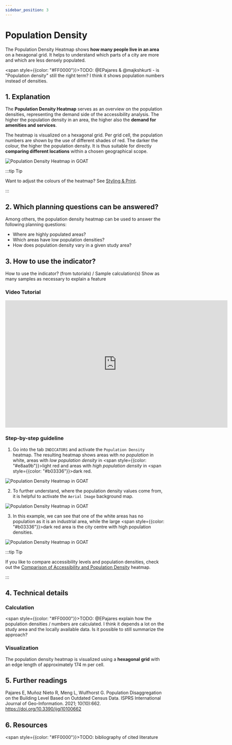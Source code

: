 ```yaml
---
sidebar_position: 3
---
```


# Population Density

The Population Density Heatmap shows **how many people live in an area** on a hexagonal grid. It helps to understand which parts of a city are more and which are less densely populated.

<span style={{color: "#FF0000"}}>TODO: @EPajares & @majkshkurti - is "Population density" still the right term? I think it shows population numbers instead of densities.</span> 

## 1. Explanation

The **Population Density Heatmap** serves as an overview on the population densities, representing the demand side of the accessibility analysis. The higher the population density in an area, the higher also the **demand for amenities and services**.

The heatmap is visualized on a hexagonal grid. Per grid cell, the population numbers are shown by the use of different shades of red. The darker the colour, the higher the population density. It is thus suitable for directly **comparing different locations** within a chosen geographical scope. 

![Population Density Heatmap in GOAT](/img/indicators/heatmaps/population_density/population_density_en.webp "Population Density Heatmap in GOAT")

:::tip Tip

Want to adjust the colours of the heatmap? See [Styling & Print](../../styling_and_print/).

:::

## 2. Which planning questions can be answered? 

Among others, the population density heatmap can be used to answer the following planning questions:
- Where are highly populated areas?
- Which areas have low population densities? 
- How does population density vary in a given study area?

## 3. How to use the indicator?

How to use the indicator? (from tutorials) / Sample calculation(s)
Show as many samples as necessary to explain a feature

### Video Tutorial
<iframe class="embed-responsive-item" src="https://player.vimeo.com/video/754241640" frameborder="0" webkitallowfullscreen mozallowfullscreen allowfullscreen data-uk-responsive width="700" height="400"></iframe>

### Step-by-step guideline

1. Go into the tab ``INDICATORS`` and activate the ``Population Density`` heatmap. The resulting heatmap shows areas with <i>no population</i> in white, areas with <i>low population density</i> in <span style={{color: "#e8aa9b"}}>light red</span> and areas with <i>high population density</i> in <span style={{color: "#b03336"}}>dark red</span>.

![Population Density Heatmap in GOAT](/img/indicators/heatmaps/population_density/menu_en.webp "Population Density Heatmap in GOAT")

2. To further understand, where the population density values come from, it is helpful to activate the ``Aerial Image`` background map. 

![Population Density Heatmap in GOAT](/img/indicators/heatmaps/population_density/background_en.webp "Population Density Heatmap in GOAT")

3. In this example, we can see that one of the white areas has no population as it is an industrial area, while the large <span style={{color: "#b03336"}}>dark red</span> area is the city centre with high population densities.

![Population Density Heatmap in GOAT](/img/indicators/heatmaps/population_density/explanation_en.webp "Population Density Heatmap in GOAT")

:::tip Tip

If you like to compare accessibility levels and population densities, check out the [Comparison of Accessibility and Population Density](comparison_accessibility_population/) heatmap.

:::

## 4. Technical details
### Calculation

<span style={{color: "#FF0000"}}>TODO: @EPajares explain how the population densities / numbers are calculated. I think it depends a lot on the study area and the locally available data. Is it possible to still summarize the approach? </span> 

### Visualization 

The population density heatmap is visualized using a **hexagonal grid** with an edge length of approximately 174 m per cell. 


## 5. Further readings

Pajares E, Muñoz Nieto R, Meng L, Wulfhorst G. Population Disaggregation on the Building Level Based on Outdated Census Data. ISPRS International Journal of Geo-Information. 2021; 10(10):662. https://doi.org/10.3390/ijgi10100662 

## 6. Resources


<span style={{color: "#FF0000"}}>TODO: bibliography of cited literature </span> 